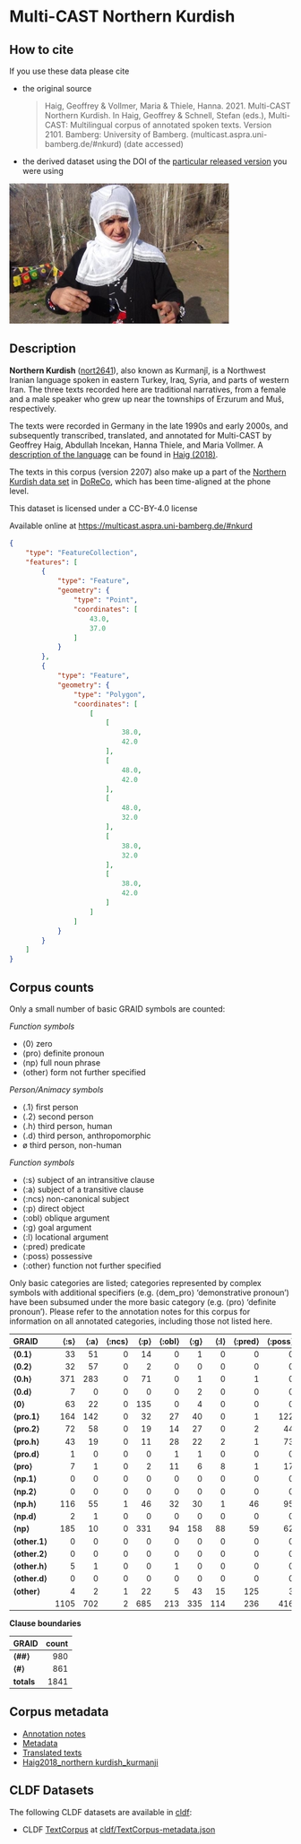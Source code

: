 # Multi-CAST Northern Kurdish

## How to cite

If you use these data please cite
- the original source
  > Haig, Geoffrey & Vollmer, Maria & Thiele, Hanna. 2021. Multi-CAST Northern Kurdish. In Haig, Geoffrey & Schnell, Stefan (eds.), Multi-CAST: Multilingual corpus of annotated spoken texts. Version 2101. Bamberg: University of Bamberg. (multicast.aspra.uni-bamberg.de/#nkurd) (date accessed)
- the derived dataset using the DOI of the [particular released version](../../releases/) you were using

![](cldf/media/image.jpg)

## Description


**Northern Kurdish** ([nort2641](https://glottolog.org/resource/languoid/id/nort2641)), also known as Kurmanjî, is a Northwest Iranian language spoken in eastern Turkey, Iraq, Syria, and parts of western Iran. The three texts recorded here are traditional narratives, from a female and a male speaker who grew up near the townships of Erzurum and Muš, respectively.

The texts were recorded in Germany in the late 1990s and early 2000s, and subsequently transcribed, translated, and annotated for Multi-CAST by Geoffrey Haig, Abdullah Incekan, Hanna Thiele, and Maria Vollmer. A [description of the language](MediaTable#cldf:Haig2018_Northern-Kurdish_Kurmanji.pdf) can be found in [Haig (2018)](Source#cldf:haig2018).

The texts in this corpus (version 2207) also make up a part of the [Northern Kurdish data set](https://doreco.huma-num.fr/languages/nort2641) in [DoReCo](https://doreco.huma-num.fr/), which has been time-aligned at the phone level.

This dataset is licensed under a CC-BY-4.0 license

Available online at https://multicast.aspra.uni-bamberg.de/#nkurd


```geojson
{
    "type": "FeatureCollection",
    "features": [
        {
            "type": "Feature",
            "geometry": {
                "type": "Point",
                "coordinates": [
                    43.0,
                    37.0
                ]
            }
        },
        {
            "type": "Feature",
            "geometry": {
                "type": "Polygon",
                "coordinates": [
                    [
                        [
                            38.0,
                            42.0
                        ],
                        [
                            48.0,
                            42.0
                        ],
                        [
                            48.0,
                            32.0
                        ],
                        [
                            38.0,
                            32.0
                        ],
                        [
                            38.0,
                            42.0
                        ]
                    ]
                ]
            }
        }
    ]
}
```



## Corpus counts

Only a small number of basic GRAID symbols are counted:

*Function symbols*
- ⟨0⟩ zero
- ⟨pro⟩ definite pronoun
- ⟨np⟩ full noun phrase
- ⟨other⟩ form not further specified

*Person/Animacy symbols*
- ⟨.1⟩ first person
- ⟨.2⟩ second person
- ⟨.h⟩ third person, human
- ⟨.d⟩ third person, anthropomorphic
- ø third person, non-human

*Function symbols*
- ⟨:s⟩ subject of an intransitive clause
- ⟨:a⟩ subject of a transitive clause
- ⟨:ncs⟩ non-canonical subject
- ⟨:p⟩ direct object
- ⟨:obl⟩ oblique argument
- ⟨:g⟩ goal argument
- ⟨:l⟩ locational argument
- ⟨:pred⟩ predicate
- ⟨:poss⟩ possessive
- ⟨:other⟩ function not further specified

Only basic categories are listed; categories represented by complex symbols with additional
specifiers (e.g. ⟨dem_pro⟩ ‘demonstrative pronoun’) have been subsumed under the more basic
category (e.g. ⟨pro⟩ ‘definite pronoun’). Please refer to the annotation notes for this corpus for
information on all annotated categories, including those not listed here.

| GRAID | ⟨:s⟩ | ⟨:a⟩ | ⟨:ncs⟩ | ⟨:p⟩ | ⟨:obl⟩ | ⟨:g⟩ | ⟨:l⟩ | ⟨:pred⟩ | ⟨:poss⟩ | ⟨:other⟩ | totals |
|:--------------|-------:|-------:|---------:|-------:|---------:|-------:|-------:|----------:|----------:|-----------:|---------:|
| **⟨0.1⟩** | 33 | 51 | 0 | 14 | 0 | 1 | 0 | 0 | 0 | 0 | 99 |
| **⟨0.2⟩** | 32 | 57 | 0 | 2 | 0 | 0 | 0 | 0 | 0 | 0 | 91 |
| **⟨0.h⟩** | 371 | 283 | 0 | 71 | 0 | 1 | 0 | 1 | 0 | 0 | 727 |
| **⟨0.d⟩** | 7 | 0 | 0 | 0 | 0 | 2 | 0 | 0 | 0 | 0 | 9 |
| **⟨0⟩** | 63 | 22 | 0 | 135 | 0 | 4 | 0 | 0 | 0 | 0 | 224 |
| **⟨pro.1⟩** | 164 | 142 | 0 | 32 | 27 | 40 | 0 | 1 | 122 | 1 | 529 |
| **⟨pro.2⟩** | 72 | 58 | 0 | 19 | 14 | 27 | 0 | 2 | 44 | 0 | 236 |
| **⟨pro.h⟩** | 43 | 19 | 0 | 11 | 28 | 22 | 2 | 1 | 73 | 0 | 199 |
| **⟨pro.d⟩** | 1 | 0 | 0 | 0 | 1 | 1 | 0 | 0 | 0 | 0 | 3 |
| **⟨pro⟩** | 7 | 1 | 0 | 2 | 11 | 6 | 8 | 1 | 17 | 18 | 71 |
| **⟨np.1⟩** | 0 | 0 | 0 | 0 | 0 | 0 | 0 | 0 | 0 | 0 | 0 |
| **⟨np.2⟩** | 0 | 0 | 0 | 0 | 0 | 0 | 0 | 0 | 0 | 0 | 0 |
| **⟨np.h⟩** | 116 | 55 | 1 | 46 | 32 | 30 | 1 | 46 | 95 | 28 | 450 |
| **⟨np.d⟩** | 2 | 1 | 0 | 0 | 0 | 0 | 0 | 0 | 0 | 0 | 3 |
| **⟨np⟩** | 185 | 10 | 0 | 331 | 94 | 158 | 88 | 59 | 62 | 74 | 1061 |
| **⟨other.1⟩** | 0 | 0 | 0 | 0 | 0 | 0 | 0 | 0 | 0 | 0 | 0 |
| **⟨other.2⟩** | 0 | 0 | 0 | 0 | 0 | 0 | 0 | 0 | 0 | 0 | 0 |
| **⟨other.h⟩** | 5 | 1 | 0 | 0 | 1 | 0 | 0 | 0 | 0 | 0 | 7 |
| **⟨other.d⟩** | 0 | 0 | 0 | 0 | 0 | 0 | 0 | 0 | 0 | 0 | 0 |
| **⟨other⟩** | 4 | 2 | 1 | 22 | 5 | 43 | 15 | 125 | 3 | 0 | 220 |
| | 1105 | 702 | 2 | 685 | 213 | 335 | 114 | 236 | 416 | 121 | 3929 |


**Clause boundaries**

| GRAID | count |
|:-----------|--------:|
| **⟨##⟩** | 980 |
| **⟨#⟩** | 861 |
| **totals** | 1841 |



## Corpus metadata

- [Annotation notes](cldf/media/annotation-notes.pdf)
- [Metadata](cldf/media/metadata.pdf)
- [Translated texts](cldf/media/translated-texts.pdf)
- [Haig2018_northern kurdish_kurmanji](cldf/media/Haig2018_Northern-Kurdish_Kurmanji.pdf)


## CLDF Datasets

The following CLDF datasets are available in [cldf](cldf):

- CLDF [TextCorpus](https://github.com/cldf/cldf/tree/master/modules/TextCorpus) at [cldf/TextCorpus-metadata.json](cldf/TextCorpus-metadata.json)